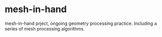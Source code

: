 # mesh-in-hand
mesh-in-hand prject, ongoing geometry processing practice.
Including a series of mesh processing algorithms.
